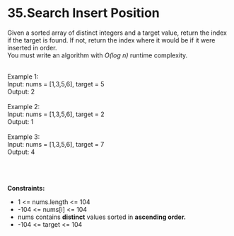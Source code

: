 # 35.Search Insert Position

Given a sorted array of distinct integers and a target value, return the index if the target is found. If not, return the index where it would be if it were inserted in order.
<br>
You must write an algorithm with <i>O(log n)</i> runtime complexity.

<br>
Example 1:<br>
Input: nums = [1,3,5,6], target = 5<br>
Output: 2<br>

<br>
Example 2:<br>
Input: nums = [1,3,5,6], target = 2<br>
Output: 1<br>

<br>
Example 3:<br>
Input: nums = [1,3,5,6], target = 7<br>
Output: 4<br>
 
<br><br><br>
<b>Constraints:</b><br>
<ul>
<li>1 <= nums.length <= 104</li>
<li>-104 <= nums[i] <= 104</li>
<li>nums contains <b>distinct</b> values sorted in <b>ascending order.</b></li>
<li>-104 <= target <= 104</li>
</ul>
